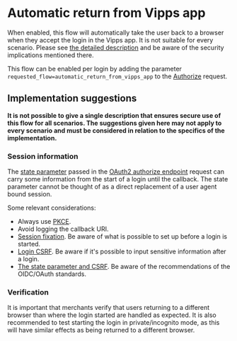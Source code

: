 <!-- START_METADATA
---
title: Automatic return from Vipps app
sidebar_position: 30
---
END_METADATA -->

# Automatic return from Vipps app



When enabled, this flow will automatically take the user back to a browser when they accept the login in the Vipps app. It is not suitable for every scenario. Please see [the detailed description](../overview.md#automatic-return-from-vipps-app) and be aware of the security implications mentioned there.

This flow can be enabled per login by adding the parameter `requested_flow=automatic_return_from_vipps_app` to the [Authorize](../integration.md#oauth-20-authorize) request.

## Implementation suggestions

**It is not possible to give a single description that ensures secure use of this flow for all scenarios. The suggestions given here may not apply to every scenario and must be considered in relation to the specifics of the implementation.**

### Session information

The [state parameter](https://vippsas.github.io/vipps-developer-docs/docs/APIs/login-api/vipps-login-api-faq.md#whats-the-purpose-of-the-state-parameter)  passed in the [OAuth2 authorize endpoint](../integration.md#oauth-20-authorize) request can carry some information from the start of a login until the callback.
The state parameter cannot be thought of as a direct replacement of a user agent bound session.

Some relevant considerations:

* Always use [PKCE](https://oauth.net/2/pkce/).
* Avoid logging the callback URI.
* [Session fixation](https://owasp.org/www-community/attacks/Session_fixation). Be aware of what is possible to set up before a login is started.
* [Login CSRF](https://cheatsheetseries.owasp.org/cheatsheets/Cross-Site_Request_Forgery_Prevention_Cheat_Sheet.html#login-csrf). Be aware if it's possible to input sensitive information after a login.
* [The state parameter and CSRF](https://tools.ietf.org/html/rfc6749#section-10.12). Be aware of the recommendations of the OIDC/OAuth standards.

### Verification

It is important that merchants verify that users returning to a different browser than where the login started are handled as expected. It is also recommended to test starting the login in private/incognito mode, as this will have similar effects as being returned to a different browser.
